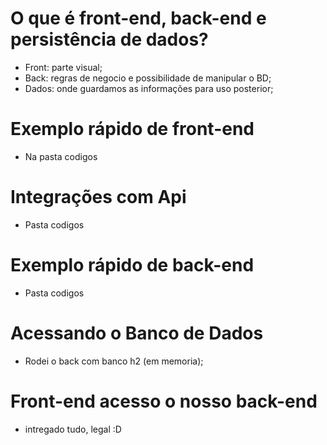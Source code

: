 # O que é front-end, back-end e persistência de dados?

- Front: parte  visual;
- Back: regras de negocio e possibilidade de manipular o BD;
- Dados: onde guardamos as informações para uso posterior;

# Exemplo rápido de front-end

- Na pasta codigos

# Integrações com Api

- Pasta codigos

# Exemplo rápido de back-end

- Pasta codigos

# Acessando o Banco de Dados

- Rodei o back com banco h2 (em memoria);

# Front-end acesso o nosso back-end

- intregado tudo, legal :D
